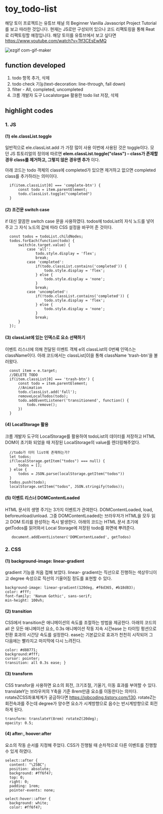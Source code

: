 # toy_todo-list
해당 토이 프로젝트는 유튜브 채널 <Dev Ed> 의 Beginner Vanilla Javascript Project Tutorial를 보고 따라한 것입니다. 현재는 JS로만 구성되어 있으나 코드 리팩토링을 통해 Reat로 리팩토링할 예정입니다.
해당 토이를 유튜브에서 보고 싶다면 https://www.youtube.com/watch?v=Ttf3CEsEwMQ

![ezgif com-gif-maker](https://user-images.githubusercontent.com/87353284/138810042-07e73073-467c-4cb8-b443-6ca3a4731d77.gif)

## function developed
  1. todo 항목 추가, 삭제
  2. todo check 기능(text-decoration: line-through, fall down)
  3. filter - All, completed, uncompleted
  4. 크롬 개발자 도구 Localstorgae 활용한 todo list 저장, 삭제

## highlight codes
  
### 1. JS
  
  #### (1) ele.classList.toggle
  
  일반적으로 ele.classList.add 가 가장 많이 사용
  이번에 사용된 것은 toggle이다.
  모던 JS 튜토리얼의 정의에 따르면
  **elem.classList.toggle("class") – class가 존재할 경우 class를 제거하고, 그렇지 않은 경우엔 추가**
  이다.
  
  아래 코드는 todo 객체의 class에 completed가 있으면 제거하고 없으면 completed class를 추가하라는 의미이다.
  
  ```   //CHEKCH MARK
    if(item.classList[0] === 'complete-btn') {
        const todo = item.parentElement;
        todo.classList.toggle("completed")
    }
  ```
  
  #### (2) 조건문 switch case
  
  if 대신 깔끔한 switch case 문을 사용하였다. todos에 todoList의 자식 노드를 넣어주고 그 자식 노드의 값에 따라 CSS 설정을 바꾸어 준 것이다.
  
  ```function filterTodo(e) {
    const todos = todoList.childNodes;
    todos.forEach(function(todo) {
        switch(e.target.value) {
            case 'all':
                todo.style.display = 'flex';
                break;
            case 'completed':
                if(todo.classList.contains('completed')) {
                    todo.style.display = 'flex';
                } else {
                    todo.style.display = 'none';
                }
                break;
            case 'uncompleted':
                if(!todo.classList.contains('completed')) {
                    todo.style.display = 'flex';
                } else {
                    todo.style.display = 'none';
                }
                break;
        }
    });
  ```
  #### (3) classList에 있는 인덱스로 요소 선택하기
  
  이벤트 리스너에 의해 전달된 이벤트 객체 e의 classList의 0번째 인덱스는 className이다. 아래 코드에서는 classList[0]을 통해 className 'trash-btn'을 불러왔다.
  
  ```function deleteCheck(e) {
    const item = e.target;
    //DELETE TODO
    if(item.classList[0] === 'trash-btn') {
        const todo = item.parentElement;
        //Animation
        todo.classList.add('fall');
        removeLocalTodos(todo);
        todo.addEventListener('transitionend', function() {
            todo.remove();
        })
    }
  ```
  
  #### (4) LocalStorage 활용
  
  크롬 개발자 도구의 LocalStorage를 활용하여 todoList의 데이터를 저장하고 HTML DOM이 초기화 되었을 때 저장된 LocalStorage의 value를 렌더링해주었다.
  
  ```function saveLocalTodos(todo) {
    //todo가 이미 list에 존재하는가?
    let todos;
    if(localStorage.getItem("todos") === null) {
        todos = [];
    } else {
        todos = JSON.parse(localStorage.getItem("todos"))
    }
    todos.push(todo);
    localStorage.setItem("todos", JSON.stringify(todos));
  ```
  
  #### (5) 이벤트 리스너 DOMContentLoaded
  
  HTML 문서의 생명 주기는 3가지 이벤트가 관여한다. DOMContentLoaded, load, beforeunload/unload.
  그중 DOMContentLoaded는  브라우저가 HTML을 모두 읽고 DOM 트리를 완성하는 즉시 발생한다.
  아래의 코드는 HTML 문서 초기에 getTodos를 읽어와서 Local Storage에 저장된 todo를 화면에 뿌려준다.
  
  ```//Event Listeners
     document.addEventListener('DOMContentLoaded', getTodos)
  ```
  
### 2. CSS
  
  #### (1) background-image: linear-gradient
  gradient 기능을 처음 접해 보았다. linear- gradient는 직선으로 진행하는 색상무늬이고 degree 속성으로 직선의 기울어짐 정도를 표현할 수 있다.
  
  ```
  background-image: linear-gradient(120deg, #f6d365, #b18d83);
  color: #fff;
  font-family: 'Nanum Gothic', sans-serif;
  min-height: 100vh;
  ```
  
  #### (2) transition
  CSS에서 transition은 애니메이션의 속도를 조절하는 방법을 제공한다. 아래의 코드의 all 은 모든 애니메이션 요소, 0.3s 애니메이션 작동 지속 시간ease 는 타이밍 펑션으로 전환 효과의 시간당 속도를 설정한다.
  ease는 기본값으로 효과가 천천히 시작되어 그 다음에는 빨라지고 마지막에 다시 느려진다.
  
  ```
  color: #d88771;
  background:#fff;
  cursor: pointer;
  transition: all 0.3s ease; }
  ```
  
  #### (3) transform
  CSS transfor을 사용하면 요소의 회전, 크기조절, 기울기, 이동 효과를 부여할 수 있다. translateY는 브라우저의 Y축을 기준 8rem만큼 요소를 이동한다는 의미다. 
  rotateZCSS좌표체계가 궁금하다면 https://jobcoding.tistory.com/130. rotateZ는 회전속과를 주는데 degree가 양수면 요소가 시계방향으로 음수는 반시계방향으로 회전하게 된다.
  
  ```
  transform: translateY(8rem) rotateZ(20deg);
  opacity: 0.5;
  ```
  
  #### (4) after:, hoover:after
  요소의 작동 순서를 지정해 주었다. CSS가 진행될 때 순차적으로 다른 이벤트를 진행할 수 있게 하였다.
  ```
  select::after {
    content: "\25BC";
    position: absolute;
    background: #ff6f47;
    top: 0;
    right: 0;
    padding: 1rem;
    pointer-events: none;

  select:hover::after {
    background: white;
    color: #ff6f47;
  ```
  
